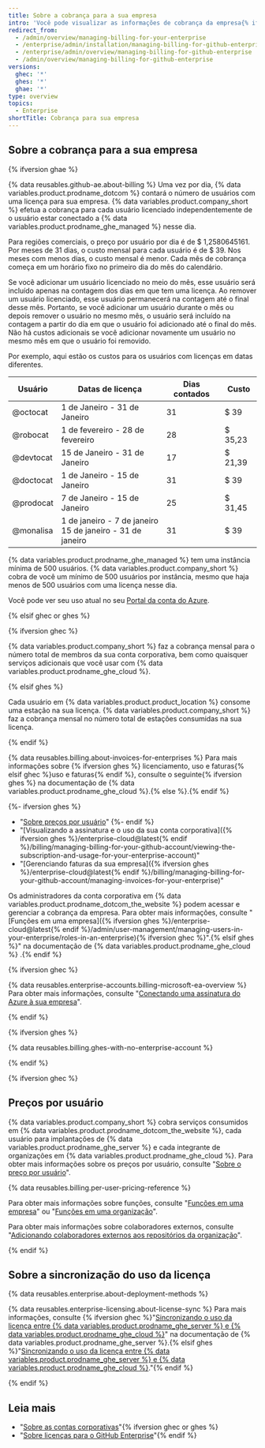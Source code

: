 ```yaml
---
title: Sobre a cobrança para a sua empresa
intro: 'Você pode visualizar as informações de cobrança da empresa{% ifversion ghec or ghes %} conta corporativa em {% data variables.product.prodname_dotcom_the_website %}{% endif %}.'
redirect_from:
  - /admin/overview/managing-billing-for-your-enterprise
  - /enterprise/admin/installation/managing-billing-for-github-enterprise
  - /enterprise/admin/overview/managing-billing-for-github-enterprise
  - /admin/overview/managing-billing-for-github-enterprise
versions:
  ghec: '*'
  ghes: '*'
  ghae: '*'
type: overview
topics:
  - Enterprise
shortTitle: Cobrança para sua empresa
---
```


## Sobre a cobrança para a sua empresa

{% ifversion ghae %}

{% data reusables.github-ae.about-billing %} Uma vez por dia, {% data variables.product.prodname_dotcom %} contará o número de usuários com uma licença para sua empresa. {% data variables.product.company_short %} efetua a cobrança para cada usuário licenciado independentemente de o usuário estar conectado a {% data variables.product.prodname_ghe_managed %} nesse dia.

Para regiões comerciais, o preço por usuário por dia é de $ 1,2580645161. Por meses de 31 dias, o custo mensal para cada usuário é de $ 39. Nos meses com menos dias, o custo mensal é menor. Cada mês de cobrança começa em um horário fixo no primeiro dia do mês do calendário.

Se você adicionar um usuário licenciado no meio do mês, esse usuário será incluído apenas na contagem dos dias em que tem uma licença. Ao remover um usuário licenciado, esse usuário permanecerá na contagem até o final desse mês. Portanto, se você adicionar um usuário durante o mês ou depois remover o usuário no mesmo mês, o usuário será incluído na contagem a partir do dia em que o usuário foi adicionado até o final do mês. Não há custos adicionais se você adicionar novamente um usuário no mesmo mês em que o usuário foi removido.

Por exemplo, aqui estão os custos para os usuários com licenças em datas diferentes.

| Usuário   | Datas de licença                                                   | Dias contados | Custo   |
| --------- | ------------------------------------------------------------------ | ------------- | ------- |
| @octocat  | 1 de Janeiro - 31 de Janeiro                                       | 31            | $ 39    |
| @robocat  | 1 de fevereiro - 28 de fevereiro                                   | 28            | $ 35,23 |
| @devtocat | 15 de Janeiro - 31 de Janeiro                                      | 17            | $ 21,39 |
| @doctocat | 1 de Janeiro - 15 de Janeiro                                       | 31            | $ 39    |
| @prodocat | 7 de Janeiro - 15 de Janeiro                                       | 25            | $ 31,45 |
| @monalisa | 1 de janeiro - 7 de janeiro<br>15 de janeiro - 31 de janeiro | 31            | $ 39    |

{% data variables.product.prodname_ghe_managed %} tem uma instância mínima de 500 usuários. {% data variables.product.company_short %} cobra de você um mínimo de 500 usuários por instância, mesmo que haja menos de 500 usuários com uma licença nesse dia.

Você pode ver seu uso atual no seu [Portal da conta do Azure](https://portal.azure.com).

{% elsif ghec or ghes %}

{% ifversion ghec %}

{% data variables.product.company_short %} faz a cobrança mensal para o número total de membros da sua conta corporativa, bem como quaisquer serviços adicionais que você usar com {% data variables.product.prodname_ghe_cloud %}.

{% elsif ghes %}

Cada usuário em {% data variables.product.product_location %} consome uma estação na sua licença. {% data variables.product.company_short %} faz a cobrança mensal no número total de estações consumidas na sua licença.

{% endif %}

{% data reusables.billing.about-invoices-for-enterprises %} Para mais informações sobre {% ifversion ghes %} licenciamento, uso e faturas{% elsif ghec %}uso e faturas{% endif %}, consulte o seguinte{% ifversion ghes %} na documentação de {% data variables.product.prodname_ghe_cloud %}.{% else %}.{% endif %}

{%- ifversion ghes %}
- "[Sobre preços por usuário](/enterprise-cloud@latest/billing/managing-billing-for-your-github-account/about-per-user-pricing)"
{%- endif %}
- "[Visualizando a assinatura e o uso da sua conta corporativa]({% ifversion ghes %}/enterprise-cloud@latest{% endif %}/billing/managing-billing-for-your-github-account/viewing-the-subscription-and-usage-for-your-enterprise-account)"
- "[Gerenciando faturas da sua empresa]({% ifversion ghes %}/enterprise-cloud@latest{% endif %}/billing/managing-billing-for-your-github-account/managing-invoices-for-your-enterprise)"

Os administradores da conta corporativa em {% data variables.product.prodname_dotcom_the_website %} podem acessar e gerenciar a cobrança da empresa. Para obter mais informações, consulte "[Funções em uma empresa]({% ifversion ghes %}/enterprise-cloud@latest{% endif %}/admin/user-management/managing-users-in-your-enterprise/roles-in-an-enterprise){% ifversion ghec %}".{% elsif ghes %}" na documentação de {% data variables.product.prodname_ghe_cloud %} .{% endif %}

{% ifversion ghec %}

{% data reusables.enterprise-accounts.billing-microsoft-ea-overview %} Para obter mais informações, consulte "[Conectando uma assinatura do Azure à sua empresa](/billing/managing-billing-for-your-github-account/connecting-an-azure-subscription-to-your-enterprise)".

{% endif %}

{% ifversion ghes %}

{% data reusables.billing.ghes-with-no-enterprise-account %}

{% endif %}

{% ifversion ghec %}

## Preços por usuário

{% data variables.product.company_short %} cobra serviços consumidos em {% data variables.product.prodname_dotcom_the_website %}, cada usuário para implantações de {% data variables.product.prodname_ghe_server %} e cada integrante de organizações em {% data variables.product.prodname_ghe_cloud %}. Para obter mais informações sobre os preços por usuário, consulte "[Sobre o preço por usuário](/billing/managing-billing-for-your-github-account/about-per-user-pricing)".

{% data reusables.billing.per-user-pricing-reference %}

Para obter mais informações sobre funções, consulte "[Funções em uma empresa](/admin/user-management/managing-users-in-your-enterprise/roles-in-an-enterprise)" ou "[Funções em uma organização](/organizations/managing-peoples-access-to-your-organization-with-roles/roles-in-an-organization)".

Para obter mais informações sobre colaboradores externos, consulte "[Adicionando colaboradores externos aos repositórios da organização](/organizations/managing-access-to-your-organizations-repositories/adding-outside-collaborators-to-repositories-in-your-organization)".

{% endif %}

## Sobre a sincronização do uso da licença

{% data reusables.enterprise.about-deployment-methods %}

{% data reusables.enterprise-licensing.about-license-sync %} Para mais informações, consulte {% ifversion ghec %}"[Sincronizando o uso da licença entre {% data variables.product.prodname_ghe_server %} e {% data variables.product.prodname_ghe_cloud %}](/enterprise-server/billing/managing-your-license-for-github-enterprise/syncing-license-usage-between-github-enterprise-server-and-github-enterprise-cloud)" na documentação de {% data variables.product.prodname_ghe_server %}.{% elsif ghes %}"[Sincronizando o uso da licença entre {% data variables.product.prodname_ghe_server %} e {% data variables.product.prodname_ghe_cloud %}](/billing/managing-your-license-for-github-enterprise/syncing-license-usage-between-github-enterprise-server-and-github-enterprise-cloud)."{% endif %}

{% endif %}

## Leia mais

- "[Sobre as contas corporativas](/admin/overview/about-enterprise-accounts)"{% ifversion ghec or ghes %}
- "[Sobre licenças para o GitHub Enterprise](/billing/managing-your-license-for-github-enterprise/about-licenses-for-github-enterprise)"{% endif %}
